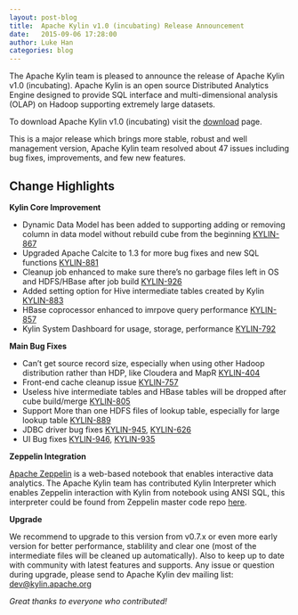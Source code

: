 ```yaml
---
layout: post-blog
title:  Apache Kylin v1.0 (incubating) Release Announcement
date:   2015-09-06 17:28:00
author: Luke Han
categories: blog
---
```


The Apache Kylin team is pleased to announce the release of Apache Kylin v1.0 (incubating). Apache Kylin is an open source Distributed Analytics Engine designed to provide SQL interface and multi-dimensional analysis (OLAP) on Hadoop supporting extremely large datasets.

To download Apache Kylin v1.0 (incubating) visit the [download](http://kylin.apache.org/download) page.

This is a major release which brings more stable, robust and well management version, Apache Kylin team resolved about 47 issues including bug fixes, improvements, and few new features.

## Change Highlights

__Kylin Core Improvement__

* Dynamic Data Model has been added to supporting adding or removing column in data model without rebuild cube from the beginning [KYLIN-867](https://issues.apache.org/jira/browse/KYLIN-867)
* Upgraded Apache Calcite to 1.3 for more bug fixes and new SQL functions [KYLIN-881](https://issues.apache.org/jira/browse/KYLIN-881) 
* Cleanup job enhanced to make sure there’s no garbage files left in OS and HDFS/HBase after job build [KYLIN-926](https://issues.apache.org/jira/browse/KYLIN-926)
* Added setting option for Hive intermediate tables created by Kylin [KYLIN-883](https://issues.apache.org/jira/browse/KYLIN-883) 
* HBase coprocessor enhanced to imrpove query performance [KYLIN-857](https://issues.apache.org/jira/browse/KYLIN-857)
* Kylin System Dashboard for usage, storage, performance [KYLIN-792](https://issues.apache.org/jira/browse/KYLIN-792)

__Main Bug Fixes__

* Can’t get source record size, especially when using other Hadoop distribution rather than HDP, like Cloudera and MapR [KYLIN-404](https://issues.apache.org/jira/browse/KYLIN-404)
* Front-end cache cleanup issue [KYLIN-757](https://issues.apache.org/jira/browse/KYLIN-757)
* Useless hive intermediate tables and HBase tables will be dropped after cube build/merge [KYLIN-805](https://issues.apache.org/jira/browse/KYLIN-805)
* Support More than one HDFS files of lookup table, especially for large lookup table [KYLIN-889](https://issues.apache.org/jira/browse/KYLIN-889)
* JDBC driver bug fixes [KYLIN-945](https://issues.apache.org/jira/browse/KYLIN-945), [KYLIN-626](https://issues.apache.org/jira/browse/KYLIN-626)
* UI Bug fixes [KYLIN-946](https://issues.apache.org/jira/browse/KYLIN-946), [KYLIN-935](https://issues.apache.org/jira/browse/KYLIN-935)

__Zeppelin Integration__

[Apache Zeppelin](http://zeppelin.incubator.apache.org/) is a web-based notebook that enables interactive data analytics. The Apache Kylin team has contributed Kylin Interpreter which enables Zeppelin interaction with Kylin from notebook using ANSI SQL, this interpreter could be found from Zeppelin master code repo [here](https://github.com/apache/incubator-zeppelin/tree/master/kylin).

__Upgrade__

We recommend to upgrade to this version from v0.7.x or even more early version for better performance, stablility and clear one (most of the intermediate files will be cleaned up automatically). Also to keep up to date with community with latest features and supports.
Any issue or question during upgrade, please send to Apache Kylin dev mailing list: [dev@kylin.apache.org](mailto:dev@kylin.apache.org)

_Great thanks to everyone who contributed!_